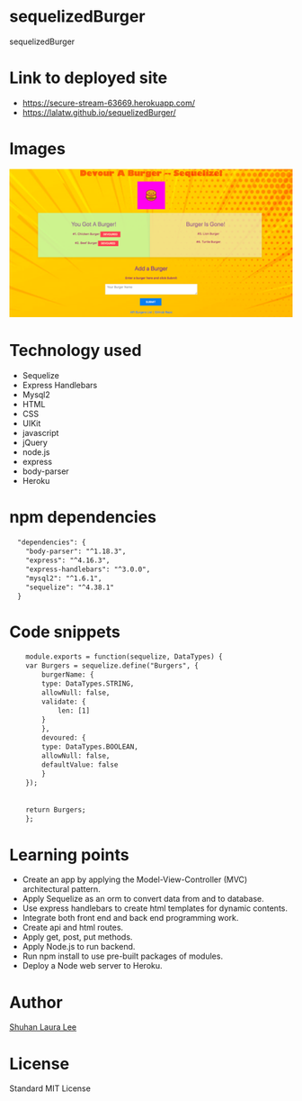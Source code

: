 # sequelizedBurger
sequelizedBurger

# Link to deployed site
* https://secure-stream-63669.herokuapp.com/
* https://lalatw.github.io/sequelizedBurger/


# Images
![SequelizedBurger Assignment](/public/assets/img/screenshot.png)


# Technology used
* Sequelize
* Express Handlebars
* Mysql2
* HTML
* CSS
* UIKit
* javascript
* jQuery
* node.js
* express
* body-parser
* Heroku


# npm dependencies

```
  "dependencies": {
    "body-parser": "^1.18.3",
    "express": "^4.16.3",
    "express-handlebars": "^3.0.0",
    "mysql2": "^1.6.1",
    "sequelize": "^4.38.1"
  }
```

# Code snippets

```
    module.exports = function(sequelize, DataTypes) {
    var Burgers = sequelize.define("Burgers", {
        burgerName: {
        type: DataTypes.STRING,
        allowNull: false,
        validate: {
            len: [1]
        }
        },
        devoured: {
        type: DataTypes.BOOLEAN, 
        allowNull: false,
        defaultValue: false
        }
    });


    return Burgers;
    };

```

# Learning points
* Create an app by applying the Model-View-Controller (MVC) architectural pattern.
* Apply Sequelize as an orm to convert data from and to database.
* Use express handlebars to create html templates for dynamic contents.
* Integrate both front end and back end programming work.
* Create api and html routes.
* Apply get, post, put methods.
* Apply Node.js to run backend. 
* Run npm install to use pre-built packages of modules.
* Deploy a Node web server to Heroku.


# Author 
[Shuhan Laura Lee](https://github.com/lalatw/sequelizedBurger)



# License
Standard MIT License
